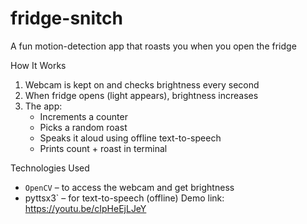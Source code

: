 # fridge-snitch
A fun motion-detection app that roasts you when you open the fridge

How It Works

1. Webcam is kept on and checks brightness every second
2. When fridge opens (light appears), brightness increases
3. The app:
   - Increments a counter
   - Picks a random roast
   - Speaks it aloud using offline text-to-speech
   - Prints count + roast in terminal

Technologies Used

- `OpenCV` – to access the webcam and get brightness
- pyttsx3` – for text-to-speech (offline)
Demo link:
https://youtu.be/cIpHeEjLJeY


